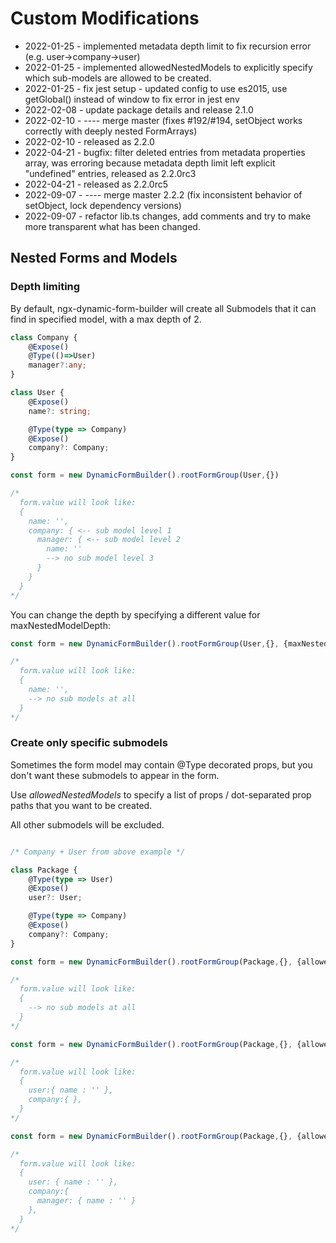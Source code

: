 # Custom Modifications

* 2022-01-25 - implemented metadata depth limit to fix recursion error (e.g. user->company->user)
* 2022-01-25 - implemented allowedNestedModels to explicitly specify which sub-models are allowed to be created.
* 2022-01-25 - fix jest setup - updated config to use es2015, use getGlobal() instead of window to fix error in jest env
* 2022-02-08 - update package details and release 2.1.0
* 2022-02-10 - ---- merge master (fixes #192/#194, setObject works correctly with deeply nested FormArrays)
* 2022-02-10 - released as 2.2.0
* 2022-04-21 - bugfix: filter deleted entries from metadata properties array, was erroring because metadata depth limit left explicit "undefined" entries, released as 2.2.0rc3
* 2022-04-21 - released as 2.2.0rc5
* 2022-09-07 - ---- merge master 2.2.2 (fix inconsistent behavior of setObject, lock dependency versions)
* 2022-09-07 - refactor lib.ts changes, add comments and try to make more transparent what has been changed.




## Nested Forms and Models

### Depth limiting

By default, ngx-dynamic-form-builder will create all Submodels that it can find in specified model, with a max depth of 2.

```ts
class Company {
	@Expose()
	@Type(()=>User)
	manager?:any;
}

class User {
	@Expose()
	name?: string;

	@Type(type => Company)
	@Expose()
	company?: Company;
}

const form = new DynamicFormBuilder().rootFormGroup(User,{})

/*
  form.value will look like:
  { 
    name: '', 
    company: { <-- sub model level 1
      manager: { <-- sub model level 2
        name: ''
        --> no sub model level 3
      }
    }
  }
*/

```

You can change the depth by specifying a different value for maxNestedModelDepth:

```ts
const form = new DynamicFormBuilder().rootFormGroup(User,{}, {maxNestedModelDepth:0})

/*
  form.value will look like:
  { 
    name: '', 
    --> no sub models at all
  }
*/
```

### Create only specific submodels

Sometimes the form model may contain @Type decorated props, but you don't want these submodels to appear in the form.

Use _allowedNestedModels_ to specify a list of props / dot-separated prop paths that you want to be created.

All other submodels will be excluded.

```ts

/* Company + User from above example */

class Package {
	@Type(type => User)
	@Expose()
	user?: User;

	@Type(type => Company)
	@Expose()
	company?: Company;
}

const form = new DynamicFormBuilder().rootFormGroup(Package,{}, {allowedNestedModels:[]})

/*
  form.value will look like:
  { 
    --> no sub models at all
  }
*/

const form = new DynamicFormBuilder().rootFormGroup(Package,{}, {allowedNestedModels:['user','company']})

/*
  form.value will look like:
  { 
    user:{ name : '' },
    company:{ },
  }
*/

const form = new DynamicFormBuilder().rootFormGroup(Package,{}, {allowedNestedModels:['user','company','company.manager']})

/*
  form.value will look like:
  { 
    user: { name : '' },
    company:{ 
      manager: { name : '' }
	},
  }
*/
```

